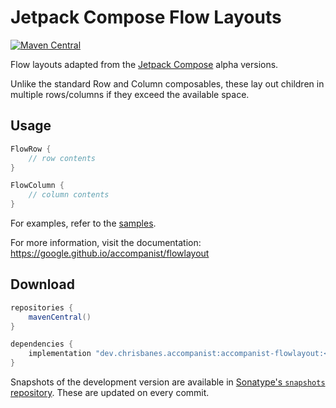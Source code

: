 # Jetpack Compose Flow Layouts

[![Maven Central](https://img.shields.io/maven-central/v/dev.chrisbanes.accompanist/accompanist-flowlayout)](https://search.maven.org/search?q=g:dev.chrisbanes.accompanist)

Flow layouts adapted from the [Jetpack Compose][compose] alpha versions.

Unlike the standard Row and Column composables, these lay out children in multiple rows/columns if they exceed the available space.

## Usage

``` kotlin
FlowRow {
    // row contents
}

FlowColumn {
    // column contents
}
```

For examples, refer to the [samples](https://github.com/google/accompanist/tree/main/sample/src/main/java/dev/chrisbanes/accompanist/sample/flowlayout).

For more information, visit the documentation: https://google.github.io/accompanist/flowlayout

## Download

```groovy
repositories {
    mavenCentral()
}

dependencies {
    implementation "dev.chrisbanes.accompanist:accompanist-flowlayout:<version>"
}
```

Snapshots of the development version are available in [Sonatype's `snapshots` repository][snap]. These are updated on every commit.

[compose]: https://developer.android.com/jetpack/compose
[snap]: https://oss.sonatype.org/content/repositories/snapshots/dev/chrisbanes/accompanist/accompanist-flowlayout/